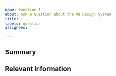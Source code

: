 ```yaml
---
name: Question ❓
about: Ask a Question about the UQ Design System
title: ''
labels: question
assignees: ''

---
```


<!-- 
It looks like you might have a question about our work, 
help us out by filling out a couple of details below! 
-->

## Summary

## Relevant information

<!-- Provide as much useful information as you can -->
